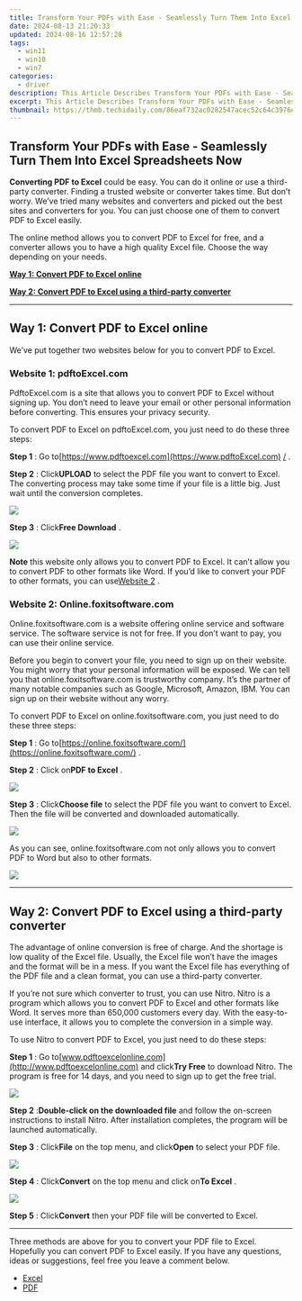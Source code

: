 ```yaml
---
title: Transform Your PDFs with Ease - Seamlessly Turn Them Into Excel Spreadsheets Now
date: 2024-08-13 21:20:33
updated: 2024-08-16 12:57:28
tags:
  - win11
  - win10
  - win7
categories:
  - driver
description: This Article Describes Transform Your PDFs with Ease - Seamlessly Turn Them Into Excel Spreadsheets Now
excerpt: This Article Describes Transform Your PDFs with Ease - Seamlessly Turn Them Into Excel Spreadsheets Now
thumbnail: https://thmb.techidaily.com/86eaf732ac0282547acec52c64c3976ebfde5c25b2b266f861ae95d9b96270a9.jpg
---
```


## Transform Your PDFs with Ease - Seamlessly Turn Them Into Excel Spreadsheets Now

**Converting PDF to Excel** could be easy. You can do it online or use a third-party converter. Finding a trusted website or converter takes time. But don’t worry. We’ve tried many websites and converters and picked out the best sites and converters for you. You can just choose one of them to convert PDF to Excel easily.  

 The online method allows you to convert PDF to Excel for free, and a converter allows you to have a high quality Excel file. Choose the way depending on your needs.  

[**Way 1: Convert PDF to Excel online**](https://tools.techidaily.com/drivereasy/download/)

**[Way 2: Convert PDF to Excel using a third-party converter](https://tools.techidaily.com/drivereasy/download/)**

---

## Way 1: Convert PDF to Excel online  

 We’ve put together two websites below for you to convert PDF to Excel.  

### Website 1: pdftoExcel.com  

 PdftoExcel.com is a site that allows you to convert PDF to Excel without signing up. You don’t need to leave your email or other personal information before converting. This ensures your privacy security.  

 To convert PDF to Excel on pdftoExcel.com, you just need to do these three steps:  

**Step 1** : Go to[https://www.pdftoexcel.com](https://www.pdftoExcel.com) [/](https://www.pdftoexcel.com/) .

**Step 2** : Click**UPLOAD** to select the PDF file you want to convert to Excel. The converting process may take some time if your file is a little big. Just wait until the conversion completes.

![](https://images.drivereasy.com/wp-content/uploads/2019/03/image-494-1024x460.png)

**Step 3** : Click**Free Download** .

![](https://images.drivereasy.com/wp-content/uploads/2019/03/image-495-1024x459.png)

**Note** this website only allows you to convert PDF to Excel. It can’t allow you to convert PDF to other formats like Word. If you’d like to convert your PDF to other formats, you can use[Website 2](https://tools.techidaily.com/drivereasy/download/) .  

### Website 2: Online.foxitsoftware.com  

 Online.foxitsoftware.com is a website offering online service and software service. The software service is not for free. If you don’t want to pay, you can use their online service.  

 Before you begin to convert your file, you need to sign up on their website. You might worry that your personal information will be exposed. We can tell you that online.foxitsoftware.com is trustworthy company. It’s the partner of many notable companies such as Google, Microsoft, Amazon, IBM. You can sign up on their website without any worry.  

 To convert PDF to Excel on online.foxitsoftware.com, you just need to do these three steps:  

**Step 1** : Go to[https://online.foxitsoftware.com/](https://online.foxitsoftware.com/) .

**Step 2** : Click on**PDF to Excel** .

![](https://images.drivereasy.com/wp-content/uploads/2019/03/image-496-1024x551.png)

**Step 3** : Click**Choose file** to select the PDF file you want to convert to Excel. Then the file will be converted and downloaded automatically.

![](https://images.drivereasy.com/wp-content/uploads/2019/03/image-498.png)

 As you can see, online.foxitsoftware.com not only allows you to convert PDF to Word but also to other formats.

![](https://images.drivereasy.com/wp-content/uploads/2019/03/image-508-1024x551.png)

---

## Way 2: Convert PDF to Excel using a third-party converter  

 The advantage of online conversion is free of charge. And the shortage is low quality of the Excel file. Usually, the Excel file won’t have the images and the format will be in a mess. If you want the Excel file has everything of the PDF file and a clean format, you can use a third-party converter.  

 If you’re not sure which converter to trust, you can use Nitro. Nitro is a program which allows you to convert PDF to Excel and other formats like Word. It serves more than 650,000 customers every day. With the easy-to-use interface, it allows you to complete the conversion in a simple way.  

 To use Nitro to convert PDF to Excel, you just need to do these steps:  

**Step 1** : Go to[www.pdftoexcelonline.com](http://www.pdftoexcelonline.com) and click**Try Free** to download Nitro. The program is free for 14 days, and you need to sign up to get the free trial.

![](https://images.drivereasy.com/wp-content/uploads/2019/03/image-500.png)

**Step 2** :**Double-click on the downloaded file** and follow the on-screen instructions to install Nitro. After installation completes, the program will be launched automatically.

**Step 3** : Click**File** on the top menu, and click**Open** to select your PDF file.

![](https://images.drivereasy.com/wp-content/uploads/2019/03/image-507.png)

**Step 4** : Click**Convert** on the top menu and click on**To Excel** .

![](https://images.drivereasy.com/wp-content/uploads/2019/03/image-506.png)

**Step 5** : Click**Convert** then your PDF file will be converted to Excel.

---

 Three methods are above for you to convert your PDF file to Excel. Hopefully you can convert PDF to Excel easily. If you have any questions, ideas or suggestions, feel free you leave a comment below.  

* [Excel](https://tools.techidaily.com/drivereasy/download/)
* [PDF](https://tools.techidaily.com/drivereasy/download/)

<ins class="adsbygoogle"
     style="display:block"
     data-ad-format="autorelaxed"
     data-ad-client="ca-pub-7571918770474297"
     data-ad-slot="1223367746"></ins>



<ins class="adsbygoogle"
     style="display:block"
     data-ad-client="ca-pub-7571918770474297"
     data-ad-slot="8358498916"
     data-ad-format="auto"
     data-full-width-responsive="true"></ins>
